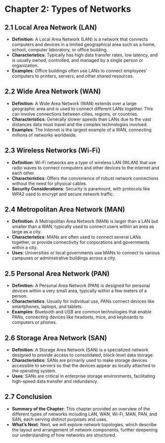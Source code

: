 # Chapter 2: Types of Networks

## 2.1 Local Area Network (LAN)
- **Definition**: A Local Area Network (LAN) is a network that connects computers and devices in a limited geographical area such as a home, school, computer laboratory, or office building.
- **Characteristics**: Typically has high data transfer rates, low latency, and is usually owned, controlled, and managed by a single person or organization.
- **Examples**: Office buildings often use LANs to connect employees' computers to printers, servers, and other shared resources.

## 2.2 Wide Area Network (WAN)
- **Definition**: A Wide Area Network (WAN) extends over a large geographic area and is used to connect different LANs together. This can involve connections between cities, regions, or countries.
- **Characteristics**: Generally slower speeds than LANs due to the vast distances data must travel and the complex technologies involved.
- **Examples**: The Internet is the largest example of a WAN, connecting millions of networks worldwide.

## 2.3 Wireless Networks (Wi-Fi)
- **Definition**: Wi-Fi networks are a type of wireless LAN (WLAN) that use radio waves to connect computers and other devices to the internet and each other.
- **Characteristics**: Offers the convenience of robust network connections without the need for physical cables.
- **Security Considerations**: Security is paramount, with protocols like WPA2 used to encrypt and secure network traffic.

## 2.4 Metropolitan Area Network (MAN)
- **Definition**: A Metropolitan Area Network (MAN) is larger than a LAN but smaller than a WAN, typically used to connect users within an area as large as a city.
- **Characteristics**: MANs are often used to connect several LANs together, or provide connectivity for corporations and governments within a city.
- **Uses**: Universities or local governments use MANs to connect to various campuses or administrative buildings across a city.

## 2.5 Personal Area Network (PAN)
- **Definition**: A Personal Area Network (PAN) is designed for personal devices within a very small area, typically within a few meters of a person.
- **Characteristics**: Usually for individual use, PANs connect devices like smartphones, laptops, and tablets.
- **Examples**: Bluetooth and USB are common technologies that enable PANs, connecting devices like headsets, mice, and keyboards to computers or phones.

## 2.6 Storage Area Network (SAN)
- **Definition**: A Storage Area Network (SAN) is a specialized network designed to provide access to consolidated, block-level data storage.
- **Characteristics**: SANs are primarily used to make storage devices accessible to servers so that the devices appear as locally attached to the operating system.
- **Uses**: SANs are critical in enterprise storage environments, facilitating high-speed data transfer and redundancy.

## 2.7 Conclusion
- **Summary of the Chapter**: This chapter provided an overview of the different types of networks including LAN, WAN, Wi-Fi, MAN, PAN, and SAN, each serving distinct purposes and uses.
- **What’s Next**: Next, we will explore network topologies, which describe the layout and arrangement of network components, further deepening our understanding of how networks are structured.


